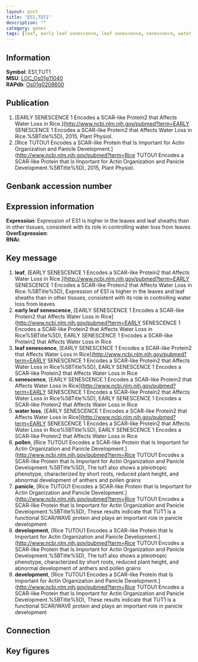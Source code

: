 ```yaml
---
layout: post
title: "ES1,TUT1"
description: ""
category: genes
tags: [leaf, early leaf senescence, leaf senescence, senescence, water loss, pollen, panicle, development, Gene]
---
```


## Information
__Symbol__: ES1,TUT1  
__MSU__: [LOC_Os01g11040](http://rice.plantbiology.msu.edu/cgi-bin/ORF_infopage.cgi?orf=LOC_Os01g11040)  
__RAPdb__: [Os01g0208600](http://rapdb.dna.affrc.go.jp/viewer/gbrowse_details/irgsp1?name=Os01g0208600)  

## Publication
1. [EARLY SENESCENCE 1 Encodes a SCAR-like Protein2 that Affects Water Loss in Rice.](http://www.ncbi.nlm.nih.gov/pubmed?term=EARLY SENESCENCE 1 Encodes a SCAR-like Protein2 that Affects Water Loss in Rice.%5BTitle%5D), 2015, Plant Physiol.
2. [Rice TUTOU1 Encodes a SCAR-like Protein that Is Important for Actin Organization and Panicle Development.](http://www.ncbi.nlm.nih.gov/pubmed?term=Rice TUTOU1 Encodes a SCAR-like Protein that Is Important for Actin Organization and Panicle Development.%5BTitle%5D), 2015, Plant Physiol.

## Genbank accession number

## Expression information
__Expression__: Expression of ES1 is higher in the leaves and leaf sheaths than in other tissues, consistent with its role in controlling water loss from leaves  
__OverExpression__:  
__RNAi__:  

## Key message
1. __leaf__, [EARLY SENESCENCE 1 Encodes a SCAR-like Protein2 that Affects Water Loss in Rice.](http://www.ncbi.nlm.nih.gov/pubmed?term=EARLY SENESCENCE 1 Encodes a SCAR-like Protein2 that Affects Water Loss in Rice.%5BTitle%5D),  Expression of ES1 is higher in the leaves and leaf sheaths than in other tissues, consistent with its role in controlling water loss from leaves
2. __early leaf senescence__, [EARLY SENESCENCE 1 Encodes a SCAR-like Protein2 that Affects Water Loss in Rice](http://www.ncbi.nlm.nih.gov/pubmed?term=EARLY SENESCENCE 1 Encodes a SCAR-like Protein2 that Affects Water Loss in Rice%5BTitle%5D), EARLY SENESCENCE 1 Encodes a SCAR-like Protein2 that Affects Water Loss in Rice
3. __leaf senescence__, [EARLY SENESCENCE 1 Encodes a SCAR-like Protein2 that Affects Water Loss in Rice](http://www.ncbi.nlm.nih.gov/pubmed?term=EARLY SENESCENCE 1 Encodes a SCAR-like Protein2 that Affects Water Loss in Rice%5BTitle%5D), EARLY SENESCENCE 1 Encodes a SCAR-like Protein2 that Affects Water Loss in Rice
4. __senescence__, [EARLY SENESCENCE 1 Encodes a SCAR-like Protein2 that Affects Water Loss in Rice](http://www.ncbi.nlm.nih.gov/pubmed?term=EARLY SENESCENCE 1 Encodes a SCAR-like Protein2 that Affects Water Loss in Rice%5BTitle%5D), EARLY SENESCENCE 1 Encodes a SCAR-like Protein2 that Affects Water Loss in Rice
5. __water loss__, [EARLY SENESCENCE 1 Encodes a SCAR-like Protein2 that Affects Water Loss in Rice](http://www.ncbi.nlm.nih.gov/pubmed?term=EARLY SENESCENCE 1 Encodes a SCAR-like Protein2 that Affects Water Loss in Rice%5BTitle%5D), EARLY SENESCENCE 1 Encodes a SCAR-like Protein2 that Affects Water Loss in Rice
6. __pollen__, [Rice TUTOU1 Encodes a SCAR-like Protein that Is Important for Actin Organization and Panicle Development.](http://www.ncbi.nlm.nih.gov/pubmed?term=Rice TUTOU1 Encodes a SCAR-like Protein that Is Important for Actin Organization and Panicle Development.%5BTitle%5D),  The tut1 also shows a pleiotropic phenotype, characterized by short roots, reduced plant height, and abnormal development of anthers and pollen grains
7. __panicle__, [Rice TUTOU1 Encodes a SCAR-like Protein that Is Important for Actin Organization and Panicle Development.](http://www.ncbi.nlm.nih.gov/pubmed?term=Rice TUTOU1 Encodes a SCAR-like Protein that Is Important for Actin Organization and Panicle Development.%5BTitle%5D),  These results indicate that TUT1 is a functional SCAR/WAVE protein and plays an important role in panicle development
8. __development__, [Rice TUTOU1 Encodes a SCAR-like Protein that Is Important for Actin Organization and Panicle Development.](http://www.ncbi.nlm.nih.gov/pubmed?term=Rice TUTOU1 Encodes a SCAR-like Protein that Is Important for Actin Organization and Panicle Development.%5BTitle%5D),  The tut1 also shows a pleiotropic phenotype, characterized by short roots, reduced plant height, and abnormal development of anthers and pollen grains
9. __development__, [Rice TUTOU1 Encodes a SCAR-like Protein that Is Important for Actin Organization and Panicle Development.](http://www.ncbi.nlm.nih.gov/pubmed?term=Rice TUTOU1 Encodes a SCAR-like Protein that Is Important for Actin Organization and Panicle Development.%5BTitle%5D),  These results indicate that TUT1 is a functional SCAR/WAVE protein and plays an important role in panicle development

## Connection

## Key figures



